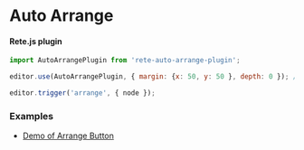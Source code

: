 Auto Arrange
====

#### Rete.js plugin

```js
import AutoArrangePlugin from 'rete-auto-arrange-plugin';

editor.use(AutoArrangePlugin, { margin: {x: 50, y: 50 }, depth: 0 }); // depth - max depth for arrange (0 - unlimited)

editor.trigger('arrange', { node });
```

### Examples

- [Demo of Arrange Button](https://codepen.io/benaloney/pen/QWbOeQj)
